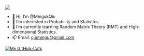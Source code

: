 ![](https://komarev.com/ghpvc/?username=MingukQiu&color=blue)

- 👋 Hi, I’m @MingukQiu
- 👀 I’m interested in Probability and Statistics.
- 🌱 I’m currently learning Random Matrix Theory (RMT) and High-dimensional Statistics.
- 📫 Email: qiumingu@gmail.com

<!---
MingukQiu/MingukQiu is a ✨ special ✨ repository because its `README.md` (this file) appears on your GitHub profile.
You can click the Preview link to take a look at your changes.
--->

[![My GitHub stats](https://github-readme-stats.vercel.app/api?username=anuraghazra)](https://github.com/MingukQiu/github-readme-stats)
